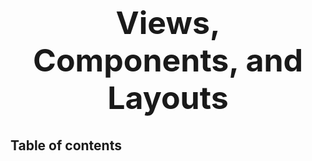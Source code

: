 <h1 style="font-size: 50px; text-align: center;">Views, Components, and Layouts</h1>

## Table of contents
